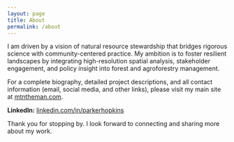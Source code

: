 ```yaml
---
layout: page
title: About
permalink: /about
---
```


I am driven by a vision of natural resource stewardship that bridges rigorous science with community-centered practice. My ambition is to foster resilient landscapes by integrating high-resolution spatial analysis, stakeholder engagement, and policy insight into forest and agroforestry management.

For a complete biography, detailed project descriptions, and all contact information (email, social media, and other links), please visit my main site at [mtntheman.com](https://mtntheman.com).

<strong>LinkedIn:</strong> [linkedin.com/in/parkerhopkins](https://www.linkedin.com/in/parkerhopkins)

Thank you for stopping by. I look forward to connecting and sharing more about my work.
